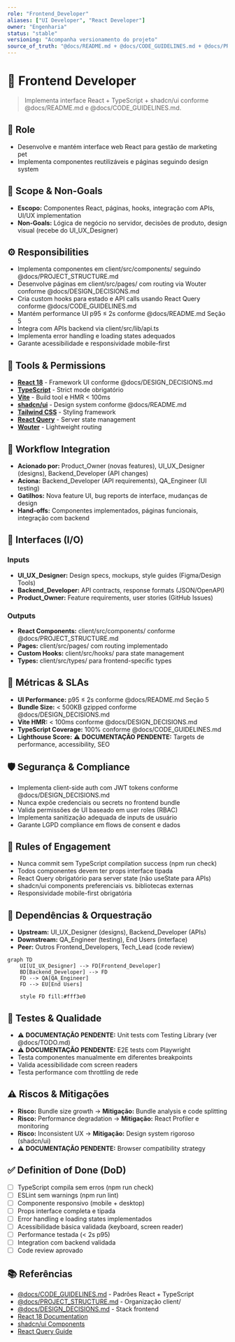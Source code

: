 ```yaml
---
role: "Frontend_Developer"
aliases: ["UI Developer", "React Developer"]
owner: "Engenharia"
status: "stable"
versioning: "Acompanha versionamento do projeto"
source_of_truth: "@docs/README.md + @docs/CODE_GUIDELINES.md + @docs/PROJECT_STRUCTURE.md"
---
```


# 🎨 Frontend Developer
> Implementa interface React + TypeScript + shadcn/ui conforme @docs/README.md e @docs/CODE_GUIDELINES.md.

## 🎯 Role
- Desenvolve e mantém interface web React para gestão de marketing pet
- Implementa componentes reutilizáveis e páginas seguindo design system

## 🧭 Scope & Non-Goals
- **Escopo:** Componentes React, páginas, hooks, integração com APIs, UI/UX implementation
- **Non-Goals:** Lógica de negócio no servidor, decisões de produto, design visual (recebe do UI_UX_Designer)

## ⚙️ Responsibilities
- Implementa componentes em client/src/components/ seguindo @docs/PROJECT_STRUCTURE.md
- Desenvolve páginas em client/src/pages/ com routing via Wouter conforme @docs/DESIGN_DECISIONS.md
- Cria custom hooks para estado e API calls usando React Query conforme @docs/CODE_GUIDELINES.md
- Mantém performance UI p95 ≤ 2s conforme @docs/README.md Seção 5
- Integra com APIs backend via client/src/lib/api.ts
- Implementa error handling e loading states adequados
- Garante acessibilidade e responsividade mobile-first

## 🔧 Tools & Permissions
- **[React 18](https://react.dev/)** - Framework UI conforme @docs/DESIGN_DECISIONS.md
- **[TypeScript](https://www.typescriptlang.org/)** - Strict mode obrigatório
- **[Vite](https://vitejs.dev/)** - Build tool e HMR < 100ms
- **[shadcn/ui](https://ui.shadcn.com/)** - Design system conforme @docs/README.md
- **[Tailwind CSS](https://tailwindcss.com/)** - Styling framework
- **[React Query](https://tanstack.com/query/)** - Server state management
- **[Wouter](https://github.com/molefrog/wouter)** - Lightweight routing

## 🔄 Workflow Integration
- **Acionado por:** Product_Owner (novas features), UI_UX_Designer (designs), Backend_Developer (API changes)
- **Aciona:** Backend_Developer (API requirements), QA_Engineer (UI testing)
- **Gatilhos:** Nova feature UI, bug reports de interface, mudanças de design
- **Hand-offs:** Componentes implementados, páginas funcionais, integração com backend

## 🔌 Interfaces (I/O)
### Inputs
- **UI_UX_Designer:** Design specs, mockups, style guides (Figma/Design Tools)
- **Backend_Developer:** API contracts, response formats (JSON/OpenAPI)
- **Product_Owner:** Feature requirements, user stories (GitHub Issues)

### Outputs
- **React Components:** client/src/components/ conforme @docs/PROJECT_STRUCTURE.md
- **Pages:** client/src/pages/ com routing implementado
- **Custom Hooks:** client/src/hooks/ para state management
- **Types:** client/src/types/ para frontend-specific types

## 📏 Métricas & SLAs
- **UI Performance:** p95 ≤ 2s conforme @docs/README.md Seção 5
- **Bundle Size:** < 500KB gzipped conforme @docs/DESIGN_DECISIONS.md
- **Vite HMR:** < 100ms conforme @docs/DESIGN_DECISIONS.md
- **TypeScript Coverage:** 100% conforme @docs/CODE_GUIDELINES.md
- **Lighthouse Score:** ⚠️ **DOCUMENTAÇÃO PENDENTE:** Targets de performance, accessibility, SEO

## 🛡️ Segurança & Compliance
- Implementa client-side auth com JWT tokens conforme @docs/DESIGN_DECISIONS.md
- Nunca expõe credenciais ou secrets no frontend bundle
- Valida permissões de UI baseado em user roles (RBAC)
- Implementa sanitização adequada de inputs de usuário
- Garante LGPD compliance em flows de consent e dados

## 🧭 Rules of Engagement
- Nunca commit sem TypeScript compilation success (npm run check)
- Todos componentes devem ter props interface tipada
- React Query obrigatório para server state (não useState para APIs)
- shadcn/ui components preferenciais vs. bibliotecas externas
- Responsividade mobile-first obrigatória

## 🧱 Dependências & Orquestração
- **Upstream:** UI_UX_Designer (designs), Backend_Developer (APIs)
- **Downstream:** QA_Engineer (testing), End Users (interface)
- **Peer:** Outros Frontend_Developers, Tech_Lead (code review)

```mermaid
graph TD
    UI[UI_UX_Designer] --> FD[Frontend_Developer]
    BD[Backend_Developer] --> FD
    FD --> QA[QA_Engineer]
    FD --> EU[End Users]
    
    style FD fill:#fff3e0
```

## 🧪 Testes & Qualidade
- ⚠️ **DOCUMENTAÇÃO PENDENTE:** Unit tests com Testing Library (ver @docs/TODO.md)
- ⚠️ **DOCUMENTAÇÃO PENDENTE:** E2E tests com Playwright
- Testa componentes manualmente em diferentes breakpoints
- Valida acessibilidade com screen readers
- Testa performance com throttling de rede

## ⚠️ Riscos & Mitigações
- **Risco:** Bundle size growth → **Mitigação:** Bundle analysis e code splitting
- **Risco:** Performance degradation → **Mitigação:** React Profiler e monitoring
- **Risco:** Inconsistent UX → **Mitigação:** Design system rigoroso (shadcn/ui)
- ⚠️ **DOCUMENTAÇÃO PENDENTE:** Browser compatibility strategy

## ✅ Definition of Done (DoD)
- [ ] TypeScript compila sem erros (npm run check)
- [ ] ESLint sem warnings (npm run lint)
- [ ] Componente responsivo (mobile + desktop)
- [ ] Props interface completa e tipada
- [ ] Error handling e loading states implementados
- [ ] Acessibilidade básica validada (keyboard, screen reader)
- [ ] Performance testada (< 2s p95)
- [ ] Integration com backend validada
- [ ] Code review aprovado

## 📚 Referências
- [@docs/CODE_GUIDELINES.md](../docs/CODE_GUIDELINES.md) - Padrões React + TypeScript
- [@docs/PROJECT_STRUCTURE.md](../docs/PROJECT_STRUCTURE.md) - Organização client/
- [@docs/DESIGN_DECISIONS.md](../docs/DESIGN_DECISIONS.md) - Stack frontend
- [React 18 Documentation](https://react.dev/learn)
- [shadcn/ui Components](https://ui.shadcn.com/docs/components)
- [React Query Guide](https://tanstack.com/query/latest/docs/react/overview)